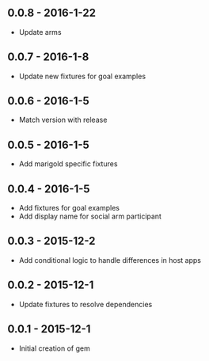 ## 0.0.8 - 2016-1-22
* Update arms

## 0.0.7 - 2016-1-8
* Update new fixtures for goal examples

## 0.0.6 - 2016-1-5
* Match version with release

## 0.0.5 - 2016-1-5
* Add marigold specific fixtures

## 0.0.4 - 2016-1-5
* Add fixtures for goal examples
* Add display name for social arm participant

## 0.0.3 - 2015-12-2
* Add conditional logic to handle differences in host apps

## 0.0.2 - 2015-12-1
* Update fixtures to resolve dependencies

## 0.0.1 - 2015-12-1
* Initial creation of gem
